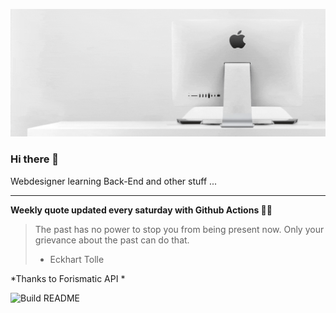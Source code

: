![header](https://raw.githubusercontent.com/ThomasTSWD/ThomasTSWD/master/img/edit_moddedfull.gif)

### Hi there 👋

Webdesigner learning Back-End and other stuff ...

-----

**Weekly quote updated every saturday with Github Actions 💁‍♂️**


<!-- START_JOKE_SECTION -->
> The past has no power to stop you from being present now. Only your grievance about the past can do that.
> 
> - Eckhart Tolle
<!-- END_JOKE_SECTION -->


*Thanks to Forismatic API *



![Build README](https://github.com/ThomasTSWD/ThomasTSWD/workflows/Build%20README/badge.svg)


